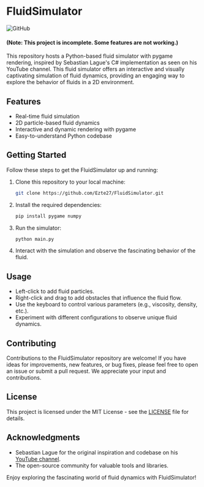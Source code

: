 # FluidSimulator

![GitHub](https://img.shields.io/badge/GitHub-FluidSimulator-brightgreen)

#### (Note: This project is incomplete. Some features are not working.)

This repository hosts a Python-based fluid simulator with pygame rendering, inspired by Sebastian Lague's C# implementation as seen on his YouTube channel. This fluid simulator offers an interactive and visually captivating simulation of fluid dynamics, providing an engaging way to explore the behavior of fluids in a 2D environment.

## Features

- Real-time fluid simulation
- 2D particle-based fluid dynamics
- Interactive and dynamic rendering with pygame
- Easy-to-understand Python codebase

## Getting Started

Follow these steps to get the FluidSimulator up and running:

1. Clone this repository to your local machine:

    ```bash
    git clone https://github.com/Ezte27/FluidSimulator.git
    ```

2. Install the required dependencies:

    ```bash
    pip install pygame numpy
    ```

3. Run the simulator:

    ```bash
    python main.py
    ```

4. Interact with the simulation and observe the fascinating behavior of the fluid.

## Usage

- Left-click to add fluid particles.
- Right-click and drag to add obstacles that influence the fluid flow.
- Use the keyboard to control various parameters (e.g., viscosity, density, etc.).
- Experiment with different configurations to observe unique fluid dynamics.

## Contributing

Contributions to the FluidSimulator repository are welcome! If you have ideas for improvements, new features, or bug fixes, please feel free to open an issue or submit a pull request. We appreciate your input and contributions.

## License

This project is licensed under the MIT License - see the [LICENSE](LICENSE) file for details.

## Acknowledgments

- Sebastian Lague for the original inspiration and codebase on his [YouTube channel](https://www.youtube.com/@SebastianLague).
- The open-source community for valuable tools and libraries.

Enjoy exploring the fascinating world of fluid dynamics with FluidSimulator!
